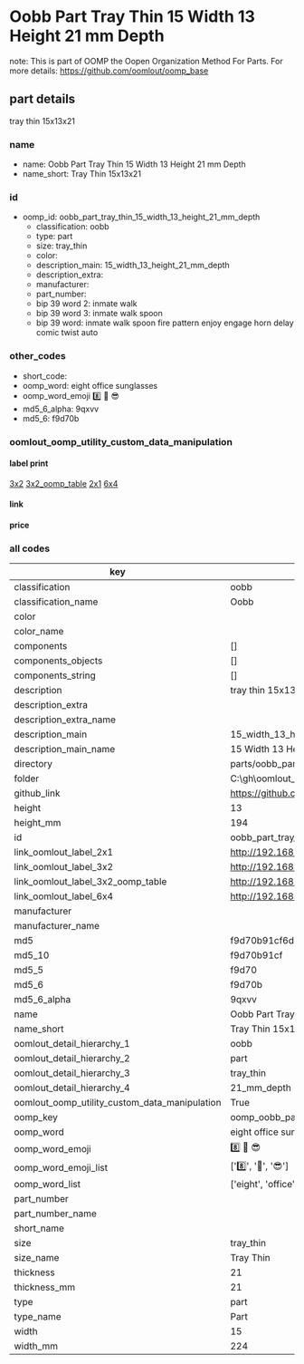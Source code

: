 # Oobb Part Tray Thin 15 Width 13 Height 21 mm Depth  

note: This is part of OOMP the Oopen Organization Method For Parts. For more details: https://github.com/oomlout/oomp_base

##  part details
  



tray thin 15x13x21



### name
* name: Oobb Part Tray Thin 15 Width 13 Height 21 mm Depth
* name_short: Tray Thin 15x13x21 
### id
* oomp_id: oobb_part_tray_thin_15_width_13_height_21_mm_depth
  * classification: oobb
  * type: part
  * size: tray_thin
  * color: 
  * description_main: 15_width_13_height_21_mm_depth
  * description_extra: 
  * manufacturer: 
  * part_number: 
  * bip 39 word 2: inmate walk
  * bip 39 word 3: inmate walk spoon
  * bip 39 word: inmate walk spoon fire pattern enjoy engage horn delay comic twist auto

### other_codes
* short_code: 
* oomp_word: eight office sunglasses
* oomp_word_emoji :eight: :office: :sunglasses:
* md5_6_alpha: 9qxvv
* md5_6: f9d70b






### oomlout_oomp_utility_custom_data_manipulation
#### label print
[3x2](http://192.168.1.245:1112/?label=oomp%209qxvv)
[3x2_oomp_table](http://192.168.1.108:1112/?label=oomp%209qxvv)
[2x1](http://192.168.1.242:1112/?label=oomp%209qxvv)
[6x4](http://192.168.1.55:1112/?label=oomp%209qxvv)    

#### link

                              

#### price







### all codes 
| key | value |  
| --- | --- |  
| classification | oobb |  
| classification_name | Oobb |  
| color |  |  
| color_name |  |  
| components | [] |  
| components_objects | [] |  
| components_string | [] |  
| description | tray thin 15x13x21 |  
| description_extra |  |  
| description_extra_name |  |  
| description_main | 15_width_13_height_21_mm_depth |  
| description_main_name | 15 Width 13 Height 21 mm Depth |  
| directory | parts/oobb_part_tray_thin_15_width_13_height_21_mm_depth |  
| folder | C:\gh\oomlout_oobb_version_4_generated_parts\parts\oobb_part_tray_thin_15_width_13_height_21_mm_depth |  
| github_link | https://github.com/oomlout/oomlout_oomp_part_src/tree/main/parts/oobb_part_tray_thin_15_width_13_height_21_mm_depth |  
| height | 13 |  
| height_mm | 194 |  
| id | oobb_part_tray_thin_15_width_13_height_21_mm_depth |  
| link_oomlout_label_2x1 | http://192.168.1.242:1112/?label=oomp%209qxvv |  
| link_oomlout_label_3x2 | http://192.168.1.245:1112/?label=oomp%209qxvv |  
| link_oomlout_label_3x2_oomp_table | http://192.168.1.108:1112/?label=oomp%209qxvv |  
| link_oomlout_label_6x4 | http://192.168.1.55:1112/?label=oomp%209qxvv |  
| manufacturer |  |  
| manufacturer_name |  |  
| md5 | f9d70b91cf6d89492ad0a573a53da3a2 |  
| md5_10 | f9d70b91cf |  
| md5_5 | f9d70 |  
| md5_6 | f9d70b |  
| md5_6_alpha | 9qxvv |  
| name | Oobb Part Tray Thin 15 Width 13 Height 21 mm Depth |  
| name_short | Tray Thin 15x13x21  |  
| oomlout_detail_hierarchy_1 | oobb |  
| oomlout_detail_hierarchy_2 | part |  
| oomlout_detail_hierarchy_3 | tray_thin |  
| oomlout_detail_hierarchy_4 | 21_mm_depth |  
| oomlout_oomp_utility_custom_data_manipulation | True |  
| oomp_key | oomp_oobb_part_tray_thin_15_width_13_height_21_mm_depth |  
| oomp_word | eight office sunglasses |  
| oomp_word_emoji | :eight: :office: :sunglasses: |  
| oomp_word_emoji_list | [':eight:', ':office:', ':sunglasses:'] |  
| oomp_word_list | ['eight', 'office', 'sunglasses'] |  
| part_number |  |  
| part_number_name |  |  
| short_name |  |  
| size | tray_thin |  
| size_name | Tray Thin |  
| thickness | 21 |  
| thickness_mm | 21 |  
| type | part |  
| type_name | Part |  
| width | 15 |  
| width_mm | 224 |  
